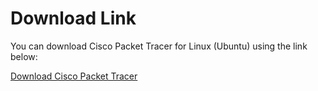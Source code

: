 # Download Link

You can download Cisco Packet Tracer for Linux (Ubuntu) using the link below:

[Download Cisco Packet Tracer](https://github.com/dileep-kumar-koppula/Apps.Linux.Ubuntu.CiscoPacketTracer/releases/download/v1/CiscoPacketTracer.deb)
